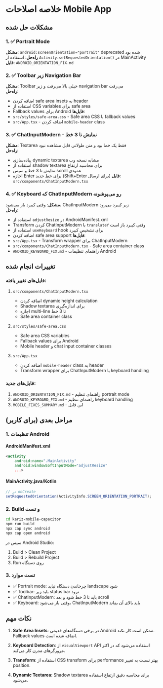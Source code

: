 # خلاصه اصلاحات Mobile App

## مشکلات حل شده

### 1. ✅ Portrait Mode
**مشکل**: `android:screenOrientation="portrait"` deprecated شده بود  
**راه‌حل**: استفاده از `Activity.setRequestedOrientation()` در MainActivity  
**فایل**: `ANDROID_ORIENTATION_FIX.md`

### 2. ✅ Toolbar زیر Navigation Bar
**مشکل**: Toolbar خیلی بالا می‌رفت و زیر navigation bar می‌رفت  
**راه‌حل**: 
- اضافه کردن safe area insets به header
- استفاده از CSS variables برای safe area
- Fallback values برای Android
**فایل‌ها**: 
- `src/styles/safe-area.css` - Safe area CSS با fallback values
- `src/App.tsx` - اضافه کردن `mobile-header` class

### 3. ✅ ChatInputModern - نمایش تا 3 خط
**مشکل**: Textarea فقط یک خط بود و متن طولانی قابل مشاهده نبود  
**راه‌حل**:
- پیاده‌سازی dynamic textarea مشابه نسخه وب
- استفاده از shadow textarea برای محاسبه ارتفاع
- نمایش تا 3 خط و سپس scroll عمودی
- اجازه Enter برای خط جدید (Shift+Enter برای ارسال)
**فایل**: `src/components/ChatInputModern.tsx`

### 4. ✅ Keyboard که ChatInputModern رو می‌پوشونه
**مشکل**: وقتی کیبرد باز می‌شود، ChatInputModern زیر کیبرد می‌رود  
**راه‌حل**:
- استفاده از `adjustResize` در AndroidManifest.xml
- Transform کردن ChatInputModern با `translateY` وقتی کیبرد باز است
- استفاده از `useKeyboard` hook برای تشخیص کیبرد
- اضافه کردن safe area support
**فایل‌ها**:
- `src/App.tsx` - Transform wrapper برای ChatInputModern
- `src/components/ChatInputModern.tsx` - Safe area container class
- `ANDROID_KEYBOARD_FIX.md` - راهنمای تنظیمات Android

## تغییرات انجام شده

### فایل‌های تغییر یافته:
1. `src/components/ChatInputModern.tsx`
   - اضافه کردن dynamic height calculation
   - Shadow textarea برای اندازه‌گیری
   - اجازه multi-line تا 3 خط
   - Safe area container class

2. `src/styles/safe-area.css`
   - Safe area CSS variables
   - Fallback values برای Android
   - Mobile header و chat input container classes

3. `src/App.tsx`
   - اضافه کردن `mobile-header` class به header
   - Transform wrapper برای ChatInputModern با keyboard handling

### فایل‌های جدید:
1. `ANDROID_ORIENTATION_FIX.md` - راهنمای تنظیم portrait mode
2. `ANDROID_KEYBOARD_FIX.md` - راهنمای تنظیم keyboard handling
3. `MOBILE_FIXES_SUMMARY.md` - این فایل

## مراحل بعدی (برای کاربر)

### 1. تنظیمات Android

#### AndroidManifest.xml
```xml
<activity
    android:name=".MainActivity"
    android:windowSoftInputMode="adjustResize"
    ...>
```

#### MainActivity.java/Kotlin
```java
// در onCreate
setRequestedOrientation(ActivityInfo.SCREEN_ORIENTATION_PORTRAIT);
```

### 2. Build و تست

```bash
cd kariz-mobile-capacitor
npm run build
npx cap sync android
npx cap open android
```

سپس در Android Studio:
1. Build > Clean Project
2. Build > Rebuild Project
3. Run روی دستگاه

### 3. تست موارد

- ✅ Portrait mode: چرخاندن دستگاه نباید landscape شود
- ✅ Toolbar: باید زیر status bar نرود
- ✅ ChatInputModern: باید تا 3 خط شود و بعد scroll
- ✅ Keyboard: وقتی باز می‌شود، ChatInputModern باید بالای آن بماند

## نکات مهم

1. **Safe Area Insets**: در برخی دستگاه‌های قدیمی Android ممکن است کار نکند. Fallback values اضافه شده است.

2. **Keyboard Detection**: از `visualViewport` API استفاده می‌شود که در اکثر مرورگرهای مدرن کار می‌کند.

3. **Transform**: استفاده از CSS transform برای performance بهتر نسبت به تغییر position.

4. **Dynamic Textarea**: Shadow textarea برای محاسبه دقیق ارتفاع استفاده می‌شود.

